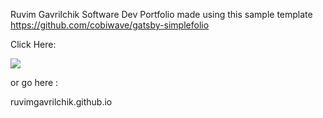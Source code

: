 Ruvim Gavrilchik Software Dev Portfolio made using this sample template https://github.com/cobiwave/gatsby-simplefolio

Click Here:

<a href="https://ruvimgavrilchik.github.io">
           <img src="https://img.shields.io/badge/portfolio-0A0A0A?style=for-the-badge&logo=dev.to&logoColor=white"></a> 

or go here : 

ruvimgavrilchik.github.io

